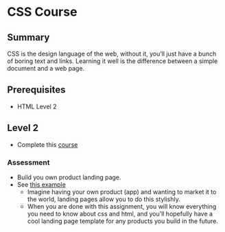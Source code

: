 # CSS Course

## Summary
CSS is the design language of the web, without it, you’ll just have a bunch of boring text and links. 
Learning it well is the difference between a simple document and a web page.

## Prerequisites
* HTML Level 2

## Level 2
* Complete this [course](https://www.codecademy.com/learn/learn-css)

### Assessment
* Build you own product landing page. 
* See [this example](https://www.nauto.com/roadmap-for-a-safer-and-smarter-fleet-ebook-2)
  * Imagine having your own product (app) and wanting to market it to the world, landing pages allow you to do this stylishly. 
  * When you are done with this assignment, you will know everything you need to know about css and html, and you’ll hopefully have a cool landing page template for any products you build in the future. 

